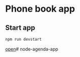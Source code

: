 # Phone book app

## Start app

```sh
npm run devstart
```

[open](http://localhost:3000/)# node-agenda-app
